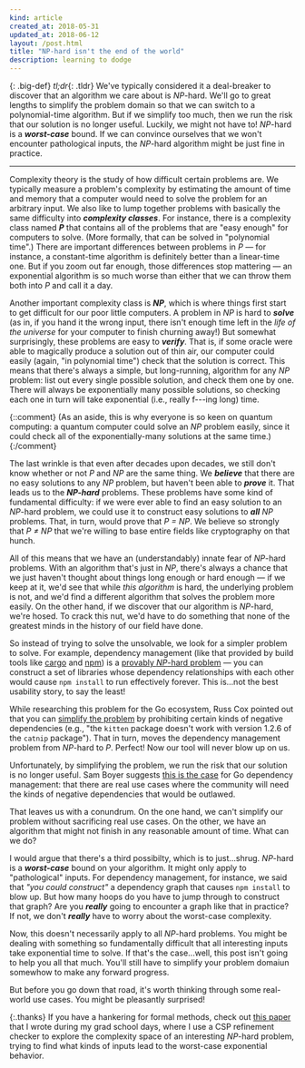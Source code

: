 ```yaml
---
kind: article
created_at: 2018-05-31
updated_at: 2018-06-12
layout: /post.html
title: "NP-hard isn't the end of the world"
description: learning to dodge
---
```


{: .big-def}
*tl;dr*{: .tldr} We've typically considered it a deal-breaker to discover that
an algorithm we care about is _NP_-hard.  We'll go to great lengths to simplify
the problem domain so that we can switch to a polynomial-time algorithm.  But if
we simplify too much, then we run the risk that our solution is no longer
useful.  Luckily, we might not have to!  _NP_-hard is a **_worst-case_** bound.
If we can convince ourselves that we won't encounter pathological inputs, the
_NP_-hard algorithm might be just fine in practice.

<hr class="jump">

Complexity theory is the study of how difficult certain problems are.  We
typically measure a problem's complexity by estimating the amount of time and
memory that a computer would need to solve the problem for an arbitrary input.
We also like to lump together problems with basically the same difficulty into
**_complexity classes_**.  For instance, there is a complexity class named
**_P_** that contains all of the problems that are "easy enough" for computers
to solve.  (More formally, that can be solved in "polynomial time".)  There are
important differences between problems in _P_ — for instance, a constant-time
algorithm is definitely better than a linear-time one.  But if you zoom out far
enough, those differences stop mattering — an exponential algorithm is so much
worse than either that we can throw them both into _P_ and call it a day.

Another important complexity class is **_NP_**, which is where things first
start to get difficult for our poor little computers.  A problem in _NP_ is hard
to **_solve_** (as in, if you hand it the wrong input, there isn't enough time
left in the _life of the universe_ for your computer to finish churning away!)
But somewhat surprisingly, these problems are easy to **_verify_**.  That is, if
some oracle were able to magically produce a solution out of thin air, our
computer could easily (again, "in polynomial time") check that the solution is
correct.  This means that there's always a simple, but long-running, algorithm
for any _NP_ problem: list out every single possible solution, and check them
one by one.  There will always be exponentially many possible solutions, so
checking each one in turn will take exponential (i.e., really f---ing long)
time.

{::comment}
(As an aside, this is why everyone is so keen on quantum computing: a
quantum computer could solve an _NP_ problem easily, since it could check all of
the exponentially-many solutions at the same time.)
{:/comment}

The last wrinkle is that even after decades upon decades, we still don't know
whether or not _P_ and _NP_ are the same thing.  We **_believe_** that there are
no easy solutions to any _NP_ problem, but haven't been able to **_prove_** it.
That leads us to the **_NP-hard_** problems.  These problems have some kind of
fundamental difficulty: if we were ever able to find an easy solution to an
_NP_-hard problem, we could use it to construct easy solutions to **_all_** _NP_
problems.  That, in turn, would prove that _P = NP_.  We believe so strongly
that _P ≠ NP_ that we're willing to base entire fields like cryptography on that
hunch.

All of this means that we have an (understandably) innate fear of _NP_-hard
problems.  With an algorithm that's just in _NP_, there's always a chance that
we just haven't thought about things long enough or hard enough — if we keep at
it, we'd see that while _this algorithm_ is hard, the underlying problem is not,
and we'd find a different algorithm that solves the problem more easily.  On the
other hand, if we discover that our algorithm is _NP_-hard, we're hosed.  To
crack this nut, we'd have to do something that none of the greatest minds in the
history of our field have done.

So instead of trying to solve the unsolvable, we look for a simpler problem to
solve.  For example, dependency management (like that provided by build tools
like [cargo][] and [npm][]) is a [provably _NP_-hard problem][dep np-hard] — you
can construct a set of libraries whose dependency relationships with each other
would cause `npm install` to run effectively forever.  This is...not the best
usability story, to say the least!

[cargo]: https://crates.io/
[npm]: https://www.npmjs.com/
[dep np-hard]: http://www.mancoosi.org/edos/manager/

While researching this problem for the Go ecosystem, Russ Cox pointed out that
you can [simplify the problem][cox] by prohibiting certain kinds of negative
dependencies (e.g., "the `kitten` package doesn't work with version 1.2.6 of the
`catnip` package").  That in turn, moves the dependency management problem from
_NP_-hard to _P_.  Perfect!  Now our tool will never blow up on us.

[cox]: https://research.swtch.com/vgo-mvs

Unfortunately, by simplifying the problem, we run the risk that our solution is
no longer useful.  Sam Boyer suggests [this is the case][boyer] for Go
dependency management: that there are real use cases where the community will
need the kinds of negative dependencies that would be outlawed.

[boyer]: https://sdboyer.io/vgo/failure-modes/

That leaves us with a conundrum.  On the one hand, we can't simplify our problem
without sacrificing real use cases.  On the other, we have an algorithm that
might not finish in any reasonable amount of time.  What can we do?

I would argue that there's a third possibilty, which is to just...shrug.
_NP_-hard is a **_worst-case_** bound on your algorithm.  It might only apply to
"pathological" inputs.  For dependency management, for instance, we said that
_"you could construct"_ a dependency graph that causes `npm install` to blow up.
But how many hoops do you have to jump through to construct that graph?  Are you
**_really_** going to encounter a graph like that in practice?  If not, we don't
**_really_** have to worry about the worst-case complexity.

Now, this doesn't necessarily apply to all _NP_-hard problems.  You might be
dealing with something so fundamentally difficult that all interesting inputs
take exponential time to solve.  If that's the case...well, this post isn't
going to help you all that much.  You'll still have to simplify your problem
domaiun somewhow to make any forward progress.

But before you go down that road, it's worth thinking through some real-world
use cases.  You might be pleasantly surprised!

{:.thanks}
If you have a hankering for formal methods, check out [this paper][creager] that
I wrote during my grad school days, where I use a CSP refinement checker to
explore the complexity space of an interesting _NP_-hard problem, trying to find
what kinds of inputs lead to the worst-case exponential behavior.

[creager]: /publications/014-csp-algorithm-study/
